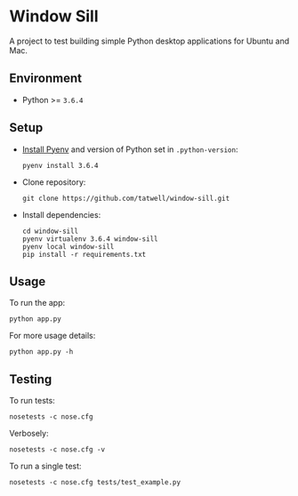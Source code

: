# Window Sill

A project to test building simple Python desktop applications for Ubuntu and Mac.


## Environment
- Python >= `3.6.4`


## Setup
- [Install Pyenv](https://wiki.formulafolios.com/view/Best_Practices:Python#Pyenv) and version of Python set in `.python-version`:

      pyenv install 3.6.4

- Clone repository:

      git clone https://github.com/tatwell/window-sill.git

- Install dependencies:

      cd window-sill
      pyenv virtualenv 3.6.4 window-sill
      pyenv local window-sill
      pip install -r requirements.txt


## Usage

To run the app:

    python app.py

For more usage details:

    python app.py -h


## Testing

To run tests:

    nosetests -c nose.cfg

Verbosely:

    nosetests -c nose.cfg -v

To run a single test:

    nosetests -c nose.cfg tests/test_example.py
